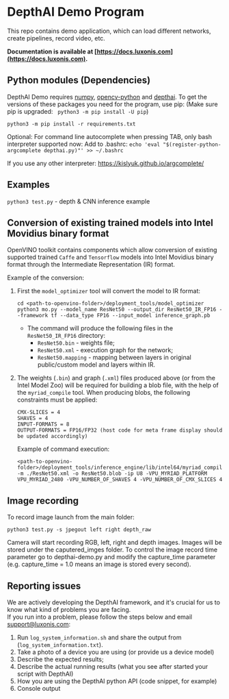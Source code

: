 # DepthAI Demo Program

This repo contains demo application, which can load different networks, create pipelines, record video, etc.

__Documentation is available at [https://docs.luxonis.com](https://docs.luxonis.com).__

## Python modules (Dependencies)

DepthAI Demo requires [numpy](https://numpy.org/), [opencv-python](https://pypi.org/project/opencv-python/) and [depthai](https://github.com/luxonis/depthai-api). 
To get the versions of these packages you need for the program, use pip: (Make sure pip is upgraded: ` python3 -m pip install -U pip`)
```
python3 -m pip install -r requirements.txt 
```

Optional:
For command line autocomplete when pressing TAB, only bash interpreter supported now:
Add to .bashrc:
`echo 'eval "$(register-python-argcomplete depthai.py)"' >> ~/.bashrc`

If you use any other interpreter: https://kislyuk.github.io/argcomplete/

## Examples

`python3 test.py` - depth & CNN inference example  

## Conversion of existing trained models into Intel Movidius binary format

OpenVINO toolkit contains components which allow conversion of existing supported trained `Caffe` and `Tensorflow` models into Intel Movidius binary format through the Intermediate Representation (IR) format.

Example of the conversion:
1. First the `model_optimizer` tool will convert the model to IR format:  

       cd <path-to-openvino-folder>/deployment_tools/model_optimizer
       python3 mo.py --model_name ResNet50 --output_dir ResNet50_IR_FP16 --framework tf --data_type FP16 --input_model inference_graph.pb

    - The command will produce the following files in the `ResNet50_IR_FP16` directory:
        - `ResNet50.bin` - weights file;
        - `ResNet50.xml` - execution graph for the network;
        - `ResNet50.mapping` - mapping between layers in original public/custom model and layers within IR.
2. The weights (`.bin`) and graph (`.xml`) files produced above (or from the Intel Model Zoo) will be required for building a blob file,
with the help of the `myriad_compile` tool. When producing blobs, the following constraints must be applied:

       CMX-SLICES = 4 
       SHAVES = 4 
       INPUT-FORMATS = 8 
       OUTPUT-FORMATS = FP16/FP32 (host code for meta frame display should be updated accordingly)

    Example of command execution:

       <path-to-openvino-folder>/deployment_tools/inference_engine/lib/intel64/myriad_compile -m ./ResNet50.xml -o ResNet50.blob -ip U8 -VPU_MYRIAD_PLATFORM VPU_MYRIAD_2480 -VPU_NUMBER_OF_SHAVES 4 -VPU_NUMBER_OF_CMX_SLICES 4

## Image recording
To record image launch from the main folder:
```
python3 test.py -s jpegout left right depth_raw
```

Camera will start recording RGB, left, right and depth images. Images will be stored under the caputered_imges folder. To control the image record time parameter go to depthai-demo.py and modify the capture_time parameter (e.g. capture_time = 1.0 means an image is stored every second).

## Reporting issues

We are actively developing the DepthAI framework, and it's crucial for us to know what kind of problems you are facing.  
If you run into a problem, please follow the steps below and email support@luxonis.com: 

1. Run `log_system_information.sh` and share the output from (`log_system_information.txt`).
2. Take a photo of a device you are using (or provide us a device model)
3. Describe the expected results; 
4. Describe the actual running results (what you see after started your script with DepthAI)
5. How you are using the DepthAI python API (code snippet, for example)
6. Console output
